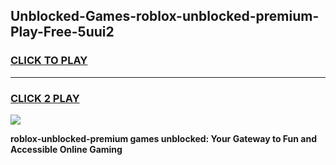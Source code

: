 
## Unblocked-Games-roblox-unblocked-premium-Play-Free-5uui2
<h3>
<a href="https://premium76.site?title=roblox-unblocked-premium&ref=18A1">CLICK TO PLAY</a></h3>
<hr>

<h3>
<a href="https://premium76.site?title=roblox-unblocked-premium&ref=18A1">CLICK 2 PLAY</a>
  
</h3>

<a href="https://premium76.site?title=roblox-unblocked-premium&ref=18A1"><img src="https://clearcache.store/games.png"></a>


**roblox-unblocked-premium games unblocked: Your Gateway to Fun and Accessible Online Gaming**
